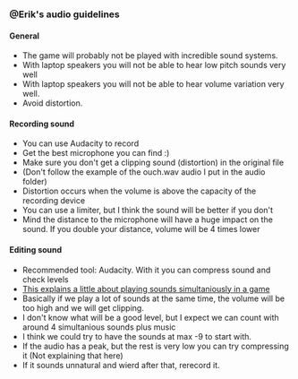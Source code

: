 ###  @Erik's audio guidelines

####  General

*  The game will probably not be played with incredible sound systems.
*  With laptop speakers you will not be able to hear low pitch sounds very well
*  With laptop speakers you will not be able to hear volume variation very well.
*  Avoid distortion.

####  Recording sound

*  You can use Audacity to record
*  Get the best microphone you can find :)
*  Make sure you don't get a clipping sound (distortion) in the original file
*  (Don't follow the example of the ouch.wav audio I put in the audio folder)
*  Distortion occurs when the volume is above the capacity of the recording device
*  You can use a limiter, but I think the sound will be better if you don't
*  Mind the distance to the microphone will have a huge impact on the sound. If you double your distance, volume will be 4 times lower

####  Editing sound

*  Recommended tool: Audacity. With it you can compress sound and check levels
*  [This explains a little about playing sounds simultaniously in a game](http://answers.unity3d.com/questions/627599/controlling-audio-clipping-and-distortion-on-multi.html)
*  Basically if we play a lot of sounds at the same time, the volume will be too high and we will get clipping.
*  I don't know what will be a good level, but I expect we can count with around 4 simultanious sounds plus music
*  I think we could try to have the sounds at max -9 to start with.
*  If the audio has a peak, but the rest is very low you can try compressing it (Not explaining that here)
*  If it sounds unnatural and wierd after that, rerecord it.
